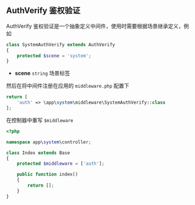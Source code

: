 ## AuthVerify 鉴权验证

AuthVerify 鉴权验证是一个抽象定义中间件，使用时需要根据场景继承定义，例如

```php
class SystemAuthVerify extends AuthVerify
{
    protected $scene = 'system';
}
```

- **scene** `string` 场景标签

然后在将中间件注册在应用的 `middleware.php` 配置下

```php
return [
    'auth' => \app\system\middleware\SystemAuthVerify::class
];
```

在控制器中重写 `$middleware`

```php
<?php

namespace app\system\controller;

class Index extends Base
{
    protected $middleware = ['auth'];

    public function index()
    {
        return [];
    }
}
```